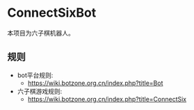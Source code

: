 # ConnectSixBot
本项目为六子棋机器人。

## 规则
- bot平台规则:
  - https://wiki.botzone.org.cn/index.php?title=Bot
- 六子棋游戏规则:
  - https://wiki.botzone.org.cn/index.php?title=ConnectSix
